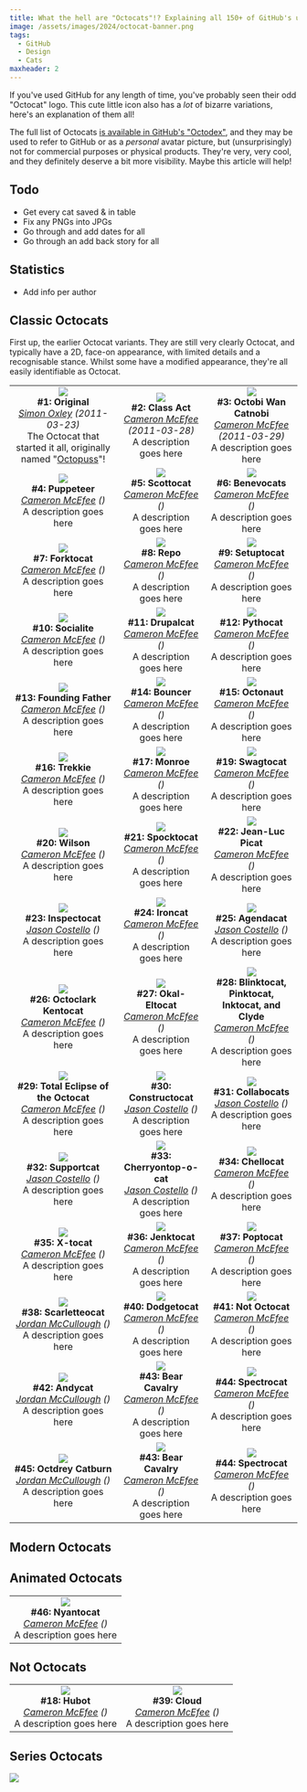 ```yaml
---
title: What the hell are "Octocats"!? Explaining all 150+ of GitHub's unique cat designs
image: /assets/images/2024/octocat-banner.png
tags:
  - GitHub
  - Design
  - Cats
maxheader: 2
---
```


If you've used GitHub for any length of time, you've probably seen their odd "Octocat" logo. This cute little icon also has a _lot_ of bizarre variations, here's an explanation of them all!

The full list of Octocats [is available in GitHub's "Octodex"](https://octodex.github.com/), and they may be used to refer to GitHub or as a _personal_ avatar picture, but (unsurprisingly) not for commercial purposes or physical products. They're very, very cool, and they definitely deserve a bit more visibility. Maybe this article will help!

## Todo

- Get every cat saved & in table
- Fix any PNGs into JPGs
- Go through and add dates for all
- Go through an add back story for all

## Statistics

- Add info per author

## Classic Octocats

First up, the earlier Octocat variants. They are still very clearly Octocat, and typically have a 2D, face-on appearance, with limited details and a recognisable stance. Whilst some have a modified appearance, they're all easily identifiable as Octocat.

<table style="text-align: center;">
  <tr>
    <td>
      <a href="https://octodex.github.com/original/"><img src="/assets/images/2024/octocats/original.png" /></a><br>
      <b>#1: Original</b><br><i><a href="https://www.idokungfoo.com/">Simon Oxley</a> (2011-03-23)</i><br>
      The Octocat that started it all, originally named "<a href="https://en.wikipedia.org/wiki/GitHub#Mascot">Octopuss</a>"!
    </td>
    <td>
      <a href="https://octodex.github.com/class-act/"><img src="/assets/images/2024/octocats/class-act.png" /></a><br>
      <b>#2: Class Act</b><br><i><a href="https://github.com/cameronmcefee">Cameron McEfee</a> (2011-03-28)</i><br>
      A description goes here
    </td>
    <td>
      <a href="https://octodex.github.com/octobiwan/"><img src="/assets/images/2024/octocats/octobiwan.jpg" /></a><br>
      <b>#3: Octobi Wan Catnobi</b><br><i><a href="https://github.com/cameronmcefee">Cameron McEfee</a> (2011-03-29)</i><br>
      A description goes here
    </td>
  </tr>
  <tr>
    <td>
      <a href="https://octodex.github.com/puppeteer/"><img src="/assets/images/2024/octocats/puppeteer.png" /></a><br>
      <b>#4: Puppeteer</b><br><i><a href="https://github.com/cameronmcefee">Cameron McEfee</a> ()</i><br>
      A description goes here
    </td>
    <td>
      <a href="https://octodex.github.com/scottocat/"><img src="/assets/images/2024/octocats/scottocat.jpg" /></a><br>
      <b>#5: Scottocat</b><br><i><a href="https://github.com/cameronmcefee">Cameron McEfee</a> ()</i><br>
      A description goes here
    </td>
    <td>
      <a href="https://octodex.github.com/benevocats/"><img src="/assets/images/2024/octocats/benevocats.png" /></a><br>
      <b>#6: Benevocats</b><br><i><a href="https://github.com/cameronmcefee">Cameron McEfee</a> ()</i><br>
      A description goes here
    </td>
  </tr>
  <tr>
    <td>
      <a href="https://octodex.github.com/forktocat/"><img src="/assets/images/2024/octocats/forktocat.jpg" /></a><br>
      <b>#7: Forktocat</b><br><i><a href="https://github.com/cameronmcefee">Cameron McEfee</a> ()</i><br>
      A description goes here
    </td>
    <td>
      <a href="https://octodex.github.com/repo/"><img src="/assets/images/2024/octocats/repo.png" /></a><br>
      <b>#8: Repo</b><br><i><a href="https://github.com/cameronmcefee">Cameron McEfee</a> ()</i><br>
      A description goes here
    </td>
    <td>
      <a href="https://octodex.github.com/setuptocat/"><img src="/assets/images/2024/octocats/setuptocat.jpg" /></a><br>
      <b>#9: Setuptocat</b><br><i><a href="https://github.com/cameronmcefee">Cameron McEfee</a> ()</i><br>
      A description goes here
    </td>
  </tr>
  <tr>
    <td>
      <a href="https://octodex.github.com/socialite/"><img src="/assets/images/2024/octocats/socialite.jpg" /></a><br>
      <b>#10: Socialite</b><br><i><a href="https://github.com/cameronmcefee">Cameron McEfee</a> ()</i><br>
      A description goes here
    </td>
    <td>
      <a href="https://octodex.github.com/drupalcat/"><img src="/assets/images/2024/octocats/drupalcat.png" /></a><br>
      <b>#11: Drupalcat</b><br><i><a href="https://github.com/cameronmcefee">Cameron McEfee</a> ()</i><br>
      A description goes here
    </td>
    <td>
      <a href="https://octodex.github.com/pythocat/"><img src="/assets/images/2024/octocats/pythocat.png" /></a><br>
      <b>#12: Pythocat</b><br><i><a href="https://github.com/cameronmcefee">Cameron McEfee</a> ()</i><br>
      A description goes here
    </td>
  </tr>
  <tr>
    <td>
      <a href="https://octodex.github.com/founding-father/"><img src="/assets/images/2024/octocats/founding-father.jpg" /></a><br>
      <b>#13: Founding Father</b><br><i><a href="https://github.com/cameronmcefee">Cameron McEfee</a> ()</i><br>
      A description goes here
    </td>
    <td>
      <a href="https://octodex.github.com/bouncer/"><img src="/assets/images/2024/octocats/bouncer.png" /></a><br>
      <b>#14: Bouncer</b><br><i><a href="https://github.com/cameronmcefee">Cameron McEfee</a> ()</i><br>
      A description goes here
    </td>
    <td>
      <a href="https://octodex.github.com/octonaut/"><img src="/assets/images/2024/octocats/octonaut.jpg" /></a><br>
      <b>#15: Octonaut</b><br><i><a href="https://github.com/cameronmcefee">Cameron McEfee</a> ()</i><br>
      A description goes here
    </td>
  </tr>
  <tr>
    <td>
      <a href="https://octodex.github.com/trekkie/"><img src="/assets/images/2024/octocats/trekkie.png" /></a><br>
      <b>#16: Trekkie</b><br><i><a href="https://github.com/cameronmcefee">Cameron McEfee</a> ()</i><br>
      A description goes here
    </td>
    <td>
      <a href="https://octodex.github.com/monroe/"><img src="/assets/images/2024/octocats/monroe.jpg" /></a><br>
      <b>#17: Monroe</b><br><i><a href="https://github.com/cameronmcefee">Cameron McEfee</a> ()</i><br>
      A description goes here
    </td>
    <td>
      <a href="https://octodex.github.com/swagtocat/"><img src="/assets/images/2024/octocats/swagtocat.png" /></a><br>
      <b>#19: Swagtocat</b><br><i><a href="https://github.com/cameronmcefee">Cameron McEfee</a> ()</i><br>
      A description goes here
    </td>
  </tr>
  <tr>
    <td>
      <a href="https://octodex.github.com/wilson/"><img src="/assets/images/2024/octocats/wilson.jpg" /></a><br>
      <b>#20: Wilson</b><br><i><a href="https://github.com/cameronmcefee">Cameron McEfee</a> ()</i><br>
      A description goes here
    </td>
    <td>
      <a href="https://octodex.github.com/spocktocat/"><img src="/assets/images/2024/octocats/spocktocat.png" /></a><br>
      <b>#21: Spocktocat</b><br><i><a href="https://github.com/cameronmcefee">Cameron McEfee</a> ()</i><br>
      A description goes here
    </td>
    <td>
      <a href="https://octodex.github.com/jean-luc-picat/"><img src="/assets/images/2024/octocats/jean-luc-picat.png" /></a><br>
      <b>#22: Jean-Luc Picat</b><br><i><a href="https://github.com/cameronmcefee">Cameron McEfee</a> ()</i><br>
      A description goes here
    </td>
  </tr>
  <tr>
    <td>
      <a href="https://octodex.github.com/inspectocat/"><img src="/assets/images/2024/octocats/inspectocat.jpg" /></a><br>
      <b>#23: Inspectocat</b><br><i><a href="https://github.com/jasoncostello">Jason Costello</a> ()</i><br>
      A description goes here
    </td>
    <td>
      <a href="https://octodex.github.com/ironcat/"><img src="/assets/images/2024/octocats/ironcat.png" /></a><br>
      <b>#24: Ironcat</b><br><i><a href="https://github.com/cameronmcefee">Cameron McEfee</a> ()</i><br>
      A description goes here
    </td>
    <td>
      <a href="https://octodex.github.com/agendacat/"><img src="/assets/images/2024/octocats/agendacat.png" /></a><br>
      <b>#25: Agendacat</b><br><i><a href="https://github.com/jasoncostello">Jason Costello</a> ()</i><br>
      A description goes here
    </td>
  </tr>
  <tr>
    <td>
      <a href="https://octodex.github.com/octoclarkkentocat/"><img src="/assets/images/2024/octocats/octoclarkkentocat.jpg" /></a><br>
      <b>#26: Octoclark Kentocat</b><br><i><a href="https://github.com/cameronmcefee">Cameron McEfee</a> ()</i><br>
      A description goes here
    </td>
    <td>
      <a href="https://octodex.github.com/okal-eltocat/"><img src="/assets/images/2024/octocats/okal-eltocat.png" /></a><br>
      <b>#27: Okal-Eltocat</b><br><i><a href="https://github.com/cameronmcefee">Cameron McEfee</a> ()</i><br>
      A description goes here
    </td>
    <td>
      <a href="https://octodex.github.com/pacman-ghosts/"><img src="/assets/images/2024/octocats/pacman-ghosts.png" /></a><br>
      <b>#28: Blinktocat, Pinktocat, Inktocat, and Clyde</b><br><i><a href="https://github.com/cameronmcefee">Cameron McEfee</a> ()</i><br>
      A description goes here
    </td>
  </tr>
  <tr>
    <td>
      <a href="https://octodex.github.com/total-eclipse-of-the-octocat/"><img src="/assets/images/2024/octocats/total-eclipse-of-the-octocat.jpg" /></a><br>
      <b>#29: Total Eclipse of the Octocat</b><br><i><a href="https://github.com/cameronmcefee">Cameron McEfee</a> ()</i><br>
      A description goes here
    </td>
    <td>
      <a href="https://octodex.github.com/constructocat-v2/"><img src="/assets/images/2024/octocats/constructocat-v2.png" /></a><br>
      <b>#30: Constructocat</b><br><i><a href="https://github.com/jasoncostello">Jason Costello</a> ()</i><br>
      A description goes here
    </td>
    <td>
      <a href="https://octodex.github.com/collabocats/"><img src="/assets/images/2024/octocats/collabocats.png" /></a><br>
      <b>#31: Collabocats</b><br><i><a href="https://github.com/jasoncostello">Jason Costello</a> ()</i><br>
      A description goes here
    </td>
  </tr>
  <tr>
    <td>
      <a href="https://octodex.github.com/supportcat/"><img src="/assets/images/2024/octocats/supportcat.jpg" /></a><br>
      <b>#32: Supportcat</b><br><i><a href="https://github.com/jasoncostello">Jason Costello</a> ()</i><br>
      A description goes here
    </td>
    <td>
      <a href="https://octodex.github.com/cherryontop-o-cat/"><img src="/assets/images/2024/octocats/cherryontop-o-cat.png" /></a><br>
      <b>#33: Cherryontop-o-cat</b><br><i><a href="https://github.com/jasoncostello">Jason Costello</a> ()</i><br>
      A description goes here
    </td>
    <td>
      <a href="https://octodex.github.com/chellocat/"><img src="/assets/images/2024/octocats/chellocat.png" /></a><br>
      <b>#34: Chellocat</b><br><i><a href="https://github.com/cameronmcefee">Cameron McEfee</a> ()</i><br>
      A description goes here
    </td>
  </tr>
  <tr>
    <td>
      <a href="https://octodex.github.com/xtocat/"><img src="/assets/images/2024/octocats/xtocat.jpg" /></a><br>
      <b>#35: X-tocat</b><br><i><a href="https://github.com/cameronmcefee">Cameron McEfee</a> ()</i><br>
      A description goes here
    </td>
    <td>
      <a href="https://octodex.github.com/jenktocat/"><img src="/assets/images/2024/octocats/jenktocat.png" /></a><br>
      <b>#36: Jenktocat</b><br><i><a href="https://github.com/cameronmcefee">Cameron McEfee</a> ()</i><br>
      A description goes here
    </td>
    <td>
      <a href="https://octodex.github.com/poptocat/"><img src="/assets/images/2024/octocats/poptocat.png" /></a><br>
      <b>#37: Poptocat</b><br><i><a href="https://github.com/cameronmcefee">Cameron McEfee</a> ()</i><br>
      A description goes here
    </td>
  </tr>
  <tr>
    <td>
      <a href="https://octodex.github.com/scarletteocat/"><img src="/assets/images/2024/octocats/scarletteocat.jpg" /></a><br>
      <b>#38: Scarletteocat</b><br><i><a href="https://github.com/jordanmccullough">Jordan McCullough</a> ()</i><br>
      A description goes here
    </td>
    <td>
      <a href="https://octodex.github.com/dodgetocat/"><img src="/assets/images/2024/octocats/dodgetocat.jpg" /></a><br>
      <b>#40: Dodgetocat</b><br><i><a href="https://github.com/cameronmcefee">Cameron McEfee</a> ()</i><br>
      A description goes here
    </td>
    <td>
      <a href="https://octodex.github.com/notocat/"><img src="/assets/images/2024/octocats/notocat.jpg" /></a><br>
      <b>#41: Not Octocat</b><br><i><a href="https://github.com/cameronmcefee">Cameron McEfee</a> ()</i><br>
      A description goes here
    </td>
  </tr>
  <tr>
    <td>
      <a href="https://octodex.github.com/andycat/"><img src="/assets/images/2024/octocats/andycat.jpg" /></a><br>
      <b>#42: Andycat</b><br><i><a href="https://github.com/jordanmccullough">Jordan McCullough</a> ()</i><br>
      A description goes here
    </td>
    <td>
      <a href="https://octodex.github.com/bear-cavalry/"><img src="/assets/images/2024/octocats/bear-cavalry.jpg" /></a><br>
      <b>#43: Bear Cavalry</b><br><i><a href="https://github.com/cameronmcefee">Cameron McEfee</a> ()</i><br>
      A description goes here
    </td>
    <td>
      <a href="https://octodex.github.com/spectrocat/"><img src="/assets/images/2024/octocats/spectrocat.jpg" /></a><br>
      <b>#44: Spectrocat</b><br><i><a href="https://github.com/cameronmcefee">Cameron McEfee</a> ()</i><br>
      A description goes here
    </td>
  </tr>
  <tr>
    <td>
      <a href="https://octodex.github.com/octdrey-catburn/"><img src="/assets/images/2024/octocats/octdrey-catburn.jpg" /></a><br>
      <b>#45: Octdrey Catburn</b><br><i><a href="https://github.com/jordanmccullough">Jordan McCullough</a> ()</i><br>
      A description goes here
    </td>
    <td>
      <a href="https://octodex.github.com/bear-cavalry/"><img src="/assets/images/2024/octocats/bear-cavalry.jpg" /></a><br>
      <b>#43: Bear Cavalry</b><br><i><a href="https://github.com/cameronmcefee">Cameron McEfee</a> ()</i><br>
      A description goes here
    </td>
    <td>
      <a href="https://octodex.github.com/spectrocat/"><img src="/assets/images/2024/octocats/spectrocat.jpg" /></a><br>
      <b>#44: Spectrocat</b><br><i><a href="https://github.com/cameronmcefee">Cameron McEfee</a> ()</i><br>
      A description goes here
    </td>
  </tr>
</table>

## Modern Octocats

## Animated Octocats

<table style="text-align: center;">
  <tr>
    <td>
      <a href="https://octodex.github.com/nyantocat/"><img src="/assets/images/2024/octocats/nyantocat.gif" /></a><br>
      <b>#46: Nyantocat</b><br><i><a href="https://github.com/cameronmcefee">Cameron McEfee</a> ()</i><br>
      A description goes here
    </td>
  </tr>
</table>

## Not Octocats

<table style="text-align: center;">
  <tr>
    <td>
      <a href="https://octodex.github.com/hubot/"><img src="/assets/images/2024/octocats/hubot.jpg" /></a><br>
      <b>#18: Hubot</b><br><i><a href="https://github.com/cameronmcefee">Cameron McEfee</a> ()</i><br>
      A description goes here
    </td>
    <td>
      <a href="https://octodex.github.com/cloud/"><img src="/assets/images/2024/octocats/cloud.jpg" /></a><br>
      <b>#39: Cloud</b><br><i><a href="https://github.com/cameronmcefee">Cameron McEfee</a> ()</i><br>
      A description goes here
    </td>
  </tr>
</table>

## Series Octocats

[![](/assets/images/2024/example-thumbnail.png)](/assets/images/2024/example.png)
